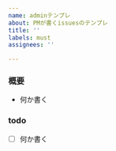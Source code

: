 ```yaml
---
name: adminテンプレ
about: PMが書くissuesのテンプレ
title: ''
labels: must
assignees: ''

---
```


### 概要

- 何か書く

### todo

- [ ] 何か書く

